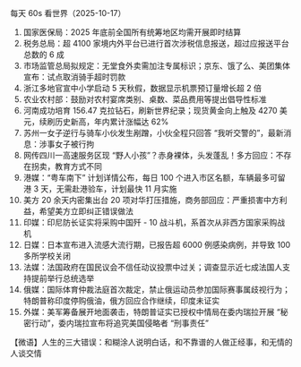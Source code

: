 每天 60s 看世界（2025-10-17）

1. 国家医保局：2025 年底前全国所有统筹地区均需开展即时结算
2. 税务总局：超 4100 家境内外平台已进行首次涉税信息报送，超过应报送平台总数的 6 成
3. 市场监管总局拟规定：无堂食外卖需加注专属标识；京东、饿了么、美团集体宣布：试点取消骑手超时罚款
4. 浙江多地官宣中小学启动 5 天秋假，数据显示机票预订量增长超 2 倍
5. 农业农村部：鼓励对农村宴席类别、桌数、菜品费用等提出倡导性标准
6. 河南成功培育 156.47 克拉钻石，刷新世界纪录；现货黄金向上触及 4270 美元，续刷历史新高，年内累计涨幅达 62%
7. 苏州一女子逆行与骑车小伙发生剐蹭，小伙全程只回答 “我听交警的”，最新消息：涉事女子被行拘
8. 网传四川一高速服务区现 “野人小孩”？赤身裸体，头发蓬乱！多方回应：不存在拐卖，教育方式不同
9. 港媒：“粤车南下” 计划详情公布，每日 100 个进入市区名额，车辆最多可留港 3 天，无需赴港验车，计划最快 11 月实施
10. 美方 20 余天内密集出台 20 项对华打压措施，商务部回应：严重损害中方利益，希望美方立即纠正错误做法
11. 印媒：印尼防长证实将采购中国歼 - 10 战斗机，系首次从非西方国家采购战机
12. 日媒：日本宣布进入流感大流行期，已报告超 6000 例感染病例，并导致 100 多所学校关闭
13. 法媒：法国政府在国民议会不信任动议投票中过关；调查显示近七成法国人支持提前举行总统选举
14. 俄媒：国际体育仲裁法庭首次裁定，禁止俄运动员参加国际赛事属歧视行为；特朗普称印度停购俄油，俄方回应合作继续，印度未证实
15. 外媒：美军筹备展开地面袭击，特朗普证实已授权中情局在委内瑞拉开展 “秘密行动”，委内瑞拉宣布将追究美国侵略者 “刑事责任”

【微语】人生的三大错误：和糊涂人说明白话，和不靠谱的人做正经事，和无情的人谈交情